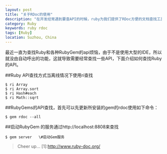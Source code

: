 ```yaml
---
layout: post
title: "关于RDoc的使用"
description: "在开发经常遇到要查API的时候，ruby为我们提供了RDoc方便的文档查找工具"
category: Ruby
keywords: ruby rdoc
tags: [Ruby]
location: Suzhou, China
---
```

 最近一直为查找Ruby和各种RubyGem的api烦恼，由于不是使用大型的IDE，所以就没由自动呼出的功能，这就导致需要经常查找一些API，下面介绍如何查找Ruby的API。

##Ruby API查找方式当离线情况下使用ri查找

    $ ri Array
    $ ri Array.sort
    $ ri Hash#each
    $ ri Math::sqrt

##RubyGems的API查找，首先可以先更新所安装的gem的rdoc使用如下命令：

	$ gem rdoc --all

##启动RubyGem 的服务通过http://localhost:8808来查找

	$ gem server   \#启动Gem服务

> Cheer up...
 [1]:http://www.ruby-doc.org/
